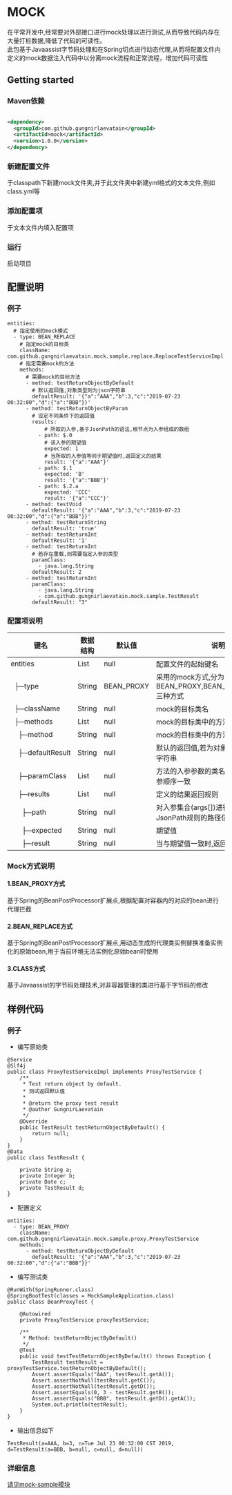 # MOCK
在平常开发中,经常要对外部接口进行mock处理以进行测试,从而导致代码内存在大量打桩数据,降低了代码的可读性。  
此包基于Javaassist字节码处理和在Spring切点进行动态代理,从而将配置文件内定义的mock数据注入代码中以分离mock流程和正常流程，增加代码可读性
## Getting started  
### Maven依赖  
```xml

<dependency>
  <groupId>com.github.gungnirlaevatain</groupId>
  <artifactId>mock</artifactId>
  <version>1.0.0</version>
</dependency>

```
### 新建配置文件  
于classpath下新建mock文件夹,并于此文件夹中新建yml格式的文本文件,例如class.yml等  
### 添加配置项
于文本文件内填入配置项  
### 运行
启动项目  
## 配置说明
### 例子
```
entities:
  # 指定使用的mock模式
  - type: BEAN_REPLACE
    # 指定mock的目标类
    className: com.github.gungnirlaevatain.mock.sample.replace.ReplaceTestServiceImpl
    # 指定需要mock的方法
    methods:
      # 需要mock的目标方法
      - method: testReturnObjectByDefault
        # 默认返回值,对象类型则为json字符串
        defaultResult: '{"a":"AAA","b":3,"c":"2019-07-23 00:32:00","d":{"a":"BBB"}}'
      - method: testReturnObjectByParam
        # 设定不同条件下的返回值
        results:
            # 所取的入参,基于JsonPath的语法,根节点为入参组成的数组
          - path: $.0
            # 该入参的期望值
            expected: 1
            # 当所取的入参值等同于期望值时,返回定义的结果
            result: '{"a":"AAA"}'
          - path: $.1
            expected: 'B'
            result: '{"a":"BBB"}'
          - path: $.2.a
            expected: 'CCC'
            result: '{"a":"CCC"}'
      - method: testVoid
        defaultResult: '{"a":"AAA","b":3,"c":"2019-07-23 00:32:00","d":{"a":"BBB"}}'
      - method: testReturnString
        defaultResult: 'true'
      - method: testReturnInt
        defaultResult: '1'
      - method: testReturnInt
        # 若存在重载,则需要指定入参的类型
        paramClass:
          - java.lang.String
        defaultResult: 2
      - method: testReturnInt
        paramClass:
          - java.lang.String
          - com.github.gungnirlaevatain.mock.sample.TestResult
        defaultResult: "3"

```
### 配置项说明  
<table>
  <thead>
    <tr>
      <th>键名</th><th>数据结构</th><th>默认值</th><th>说明</th>
    </tr>  
   </thead>
   <tbody>
    <tr> <td>entities</td><td>List</td> <td>null</td> <td>配置文件的起始键名</td> </tr> 
    <tr> <td>&nbsp;&nbsp;├─type</td> <td>String</td><td>BEAN_PROXY</td> <td>采用的mock方式,分为BEAN_PROXY,BEAN_REPLACE,CLASS三种方式</td> </tr> 
    <tr> <td>&nbsp;&nbsp;├─className</td> <td>String</td><td>null</td> <td>mock的目标类名</td> </tr> 
    <tr> <td>&nbsp;&nbsp;├─methods</td><td>List</td> <td>null</td> <td>mock的目标类中的方法列表</td> </tr> 
    <tr> <td>&nbsp;&nbsp;&nbsp;&nbsp;├─method</td><td>String</td> <td>null</td> <td>mock的目标类中的方法名称</td> </tr> 
    <tr> <td>&nbsp;&nbsp;&nbsp;&nbsp;├─defaultResult</td><td>String</td> <td>null</td> <td>默认的返回值,若为对象,则为json格式的字符串</td> </tr> 
    <tr> <td>&nbsp;&nbsp;&nbsp;&nbsp;├─paramClass</td><td>List</td> <td>null</td> <td>方法的入参参数的类名称集合,次序和入参顺序一致</td> </tr>
    <tr> <td>&nbsp;&nbsp;&nbsp;&nbsp;├─results</td><td>List</td> <td>null</td> <td>定义的结果返回规则</td> </tr> 
    <tr> <td>&nbsp;&nbsp;&nbsp;&nbsp;&nbsp;&nbsp;├─path</td><td>String</td> <td>null</td> <td>对入参集合(args[])进行取值的基于JsonPath规则的路径信息</td> </tr> 
    <tr> <td>&nbsp;&nbsp;&nbsp;&nbsp;&nbsp;&nbsp;├─expected</td><td>String</td> <td>null</td> <td>期望值</td> </tr> 
    <tr> <td>&nbsp;&nbsp;&nbsp;&nbsp;&nbsp;&nbsp;├─result</td><td>String</td> <td>null</td> <td>当与期望值一致时,返回此处定义的结果</td> </tr> 
   </tbody>
</table>  

### Mock方式说明  
#### 1.BEAN_PROXY方式  
基于Spring的BeanPostProcessor扩展点,根据配置对容器内的对应的bean进行代理拦截
#### 2.BEAN_REPLACE方式  
基于Spring的BeanPostProcessor扩展点,用动态生成的代理类实例替换准备实例化的原始bean,用于当前环境无法实例化原始bean时使用
#### 3.CLASS方式  
基于Javaassist的字节码处理技术,对非容器管理的类进行基于字节码的修改
## 样例代码
### 例子   
- 编写原始类
```
@Service
@Slf4j
public class ProxyTestServiceImpl implements ProxyTestService {
    /**
     * Test return object by default.
     * 测试返回默认值
     *
     * @return the proxy test result
     * @author GungnirLaevatain
     */
    @Override
    public TestResult testReturnObjectByDefault() {
        return null;
    }
}
@Data
public class TestResult {

    private String a;
    private Integer b;
    private Date c;
    private TestResult d;
}
```
- 配置定义
```
entities:
  - type: BEAN_PROXY
    className: com.github.gungnirlaevatain.mock.sample.proxy.ProxyTestService
    methods:
      - method: testReturnObjectByDefault
        defaultResult: '{"a":"AAA","b":3,"c":"2019-07-23 00:32:00","d":{"a":"BBB"}}'
```
- 编写测试类
```
@RunWith(SpringRunner.class)
@SpringBootTest(classes = MockSampleApplication.class)
public class BeanProxyTest {

    @Autowired
    private ProxyTestService proxyTestService;

    /**
     * Method: testReturnObjectByDefault()
     */
    @Test
    public void testTestReturnObjectByDefault() throws Exception {
        TestResult testResult = proxyTestService.testReturnObjectByDefault();
        Assert.assertEquals("AAA", testResult.getA());
        Assert.assertNotNull(testResult.getC());
        Assert.assertNotNull(testResult.getD());
        Assert.assertEquals(0, 3 - testResult.getB());
        Assert.assertEquals("BBB", testResult.getD().getA());
        System.out.println(testResult);
    }
}
```
- 输出信息如下
```
TestResult(a=AAA, b=3, c=Tue Jul 23 00:32:00 CST 2019, d=TestResult(a=BBB, b=null, c=null, d=null))
```
### 详细信息
[请见mock-sample模块](https://github.com/GungnirLaevatain/mock/tree/master/mock-sample)
